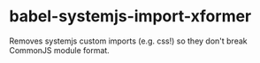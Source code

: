 # babel-systemjs-import-xformer
Removes systemjs custom imports (e.g. css!) so they don't break CommonJS module format.
